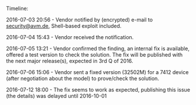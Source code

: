 Timeline:

2016-07-03 20:56 - Vendor notified by (encrypted) e-mail to security@avm.de, Shell-based exploit included.

2016-07-04 15:43 - Vendor received the notification.

2016-07-05 13:21 - Vendor confirmed the finding, an internal fix is available, offered a test version to check the solution. The fix will be published with the next major release(s), expected in 3rd Q of 2016.

2016-07-06 15:06 - Vendor sent a fixed version (32502M) for a 7412 device (after negotiation about the model) to prove/check the solution.

2016-07-12 18:00 - The fix seems to work as expected, publishing this issue (the details) was delayed until 2016-10-01
